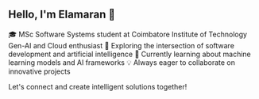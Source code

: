  ## Hello, I'm Elamaran 👋

🎓 MSc Software Systems student at Coimbatore Institute of Technology
Gen-AI and Cloud enthusiast
🚀 Exploring the intersection of software development and artificial intelligence
🌱 Currently learning about machine learning models and AI frameworks
💡 Always eager to collaborate on innovative projects

Let's connect and create intelligent solutions together!

<!---
ElamaranV/ElamaranV is a ✨ special ✨ repository because its `README.md` (this file) appears on your GitHub profile.
You can click the Preview link to take a look at your changes.
--->
